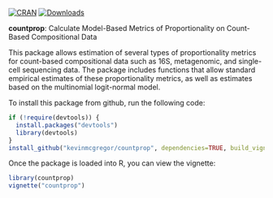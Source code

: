 <!-- badges: start -->
[![CRAN](https://www.r-pkg.org/badges/version/countprop?color=blue)](https://cran.r-project.org/package=countprop)
[![Downloads](https://cranlogs.r-pkg.org/badges/grand-total/countprop?color=green)](https://www.r-pkg.org/pkg/countprop)
<!-- badges: end -->

**countprop**: Calculate Model-Based Metrics of Proportionality on Count-Based Compositional Data

This package allows estimation of several types of proportionality metrics for count-based compositional data such as 16S, metagenomic, and single-cell sequencing data. The package includes functions that allow standard empirical estimates of these proportionality metrics, as well as estimates based on the multinomial logit-normal model.

To install this package from github, run the following code:
```r
if (!require(devtools)) {
  install.packages("devtools")
  library(devtools)
}
install_github("kevinmcgregor/countprop", dependencies=TRUE, build_vignettes=TRUE)
```

Once the package is loaded into R, you can view the vignette:
```r
library(countprop)
vignette("countprop")
```